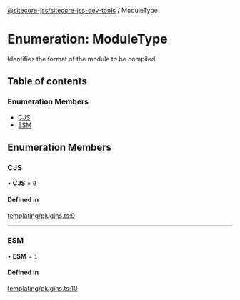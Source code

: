 [@sitecore-jss/sitecore-jss-dev-tools](../README.md) / ModuleType

# Enumeration: ModuleType

Identifies the format of the module to be compiled

## Table of contents

### Enumeration Members

- [CJS](ModuleType.md#cjs)
- [ESM](ModuleType.md#esm)

## Enumeration Members

### CJS

• **CJS** = `0`

#### Defined in

[templating/plugins.ts:9](https://github.com/Sitecore/jss/blob/cf1ffc37b/packages/sitecore-jss-dev-tools/src/templating/plugins.ts#L9)

---

### ESM

• **ESM** = `1`

#### Defined in

[templating/plugins.ts:10](https://github.com/Sitecore/jss/blob/cf1ffc37b/packages/sitecore-jss-dev-tools/src/templating/plugins.ts#L10)
